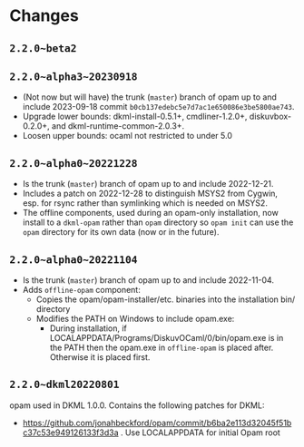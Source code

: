 # Changes

## `2.2.0~beta2`

## `2.2.0~alpha3~20230918`

- (Not now but will have) the trunk (`master`) branch of opam up to and include 2023-09-18 commit
  `b0cb137edebc5e7d7ac1e650086e3be5800ae743`.
- Upgrade lower bounds: dkml-install-0.5.1+, cmdliner-1.2.0+, diskuvbox-0.2.0+,
  and dkml-runtime-common-2.0.3+.
- Loosen upper bounds: ocaml not restricted to under 5.0

## `2.2.0~alpha0~20221228`

- Is the trunk (`master`) branch of opam up to and include 2022-12-21.
- Includes a patch on 2022-12-28 to distinguish MSYS2 from Cygwin, esp. for
  rsync rather than symlinking which is needed on MSYS2.
- The offline components, used during an opam-only installation, now
  install to a `dkml-opam` rather than `opam` directory so `opam init`
  can use the `opam` directory for its own data (now or in the future).

## `2.2.0~alpha0~20221104`

- Is the trunk (`master`) branch of opam up to and include 2022-11-04.
- Adds `offline-opam` component:
  - Copies the opam/opam-installer/etc. binaries into the installation bin/ directory
  - Modifies the PATH on Windows to include opam.exe:
    - During installation, if LOCALAPPDATA/Programs/DiskuvOCaml/0/bin/opam.exe is in the
      PATH then the opam.exe in `offline-opam` is placed after. Otherwise it is
      placed first.

## `2.2.0~dkml20220801`

opam used in DKML 1.0.0. Contains the following patches for DKML:
* https://github.com/jonahbeckford/opam/commit/b6ba2e113d32045f51bc37c53e949126133f3d3a .
  Use LOCALAPPDATA for initial Opam root
